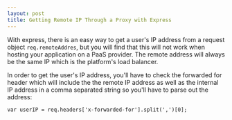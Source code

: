 ```yaml
---
layout: post
title: Getting Remote IP Through a Proxy with Express
---
```


With express, there is an easy way to get a user's IP address from a request
object `req.remoteAddres`, but you will find that this will not work when
hosting your application on a PaaS provider. The remote address will always be
the same IP which is the platform's load balancer.

In order to get the user's IP address, you'll have to check the forwarded for
header which will include the the remote IP address as well as the internal IP
address in a comma separated string so you'll have to parse out the address:

    var userIP = req.headers['x-forwarded-for'].split(',')[0];
